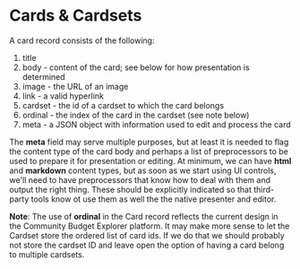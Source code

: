 # Cards & Cardsets

A card record consists of the following:

1. title
2. body - content of the card; see below for how presentation is determined
3. image - the URL of an image
4. link - a valid hyperlink
5. cardset - the id of a cardset to which the card belongs
6. ordinal - the index of the card in the cardset (see note below)
5. meta - a JSON object with information used to edit and process the card

The __meta__ field may serve multiple purposes, but at least it is needed to flag the content type of the card body and perhaps a list of preprocessors to be used to prepare it for presentation or editing. At minimum, we can have __html__ and __markdown__ content types, but as soon as we start using UI controls, we'll need to have preprocessors that know how to deal with them and output the right thing. These should be explicitly indicated so that third-party tools know ot use them as well the the native presenter and editor.

**Note**: The use of __ordinal__ in the Card record reflects the current design in the Community Budget Explorer platform. It may make more sense to let the Cardset store the ordered list of card ids. If we do that we should probably not store the cardset ID and leave open the option of having a card belong to multiple cardsets.
